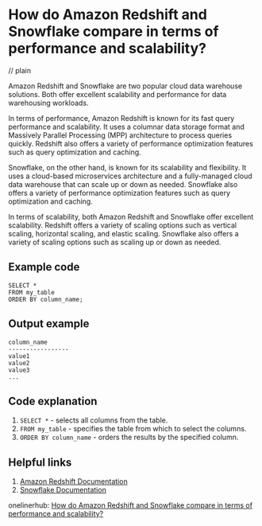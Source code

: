# How do Amazon Redshift and Snowflake compare in terms of performance and scalability?
// plain

Amazon Redshift and Snowflake are two popular cloud data warehouse solutions. Both offer excellent scalability and performance for data warehousing workloads.

In terms of performance, Amazon Redshift is known for its fast query performance and scalability. It uses a columnar data storage format and Massively Parallel Processing (MPP) architecture to process queries quickly. Redshift also offers a variety of performance optimization features such as query optimization and caching.

Snowflake, on the other hand, is known for its scalability and flexibility. It uses a cloud-based microservices architecture and a fully-managed cloud data warehouse that can scale up or down as needed. Snowflake also offers a variety of performance optimization features such as query optimization and caching.

In terms of scalability, both Amazon Redshift and Snowflake offer excellent scalability. Redshift offers a variety of scaling options such as vertical scaling, horizontal scaling, and elastic scaling. Snowflake also offers a variety of scaling options such as scaling up or down as needed.

## Example code


```
SELECT *
FROM my_table
ORDER BY column_name;
```

## Output example


```
column_name
-----------------
value1
value2
value3
...
```

## Code explanation


1. `SELECT *` - selects all columns from the table.
2. `FROM my_table` - specifies the table from which to select the columns.
3. `ORDER BY column_name` - orders the results by the specified column.

## Helpful links

1. [Amazon Redshift Documentation](https://docs.aws.amazon.com/redshift/latest/dg/c_intro_overview.html)
2. [Snowflake Documentation](https://docs.snowflake.net/manuals/user-guide.html)

onelinerhub: [How do Amazon Redshift and Snowflake compare in terms of performance and scalability?](https://onelinerhub.com/amazon-redshift/how-do-amazon-redshift-and-snowflake-compare-in-terms-of-performance-and-scalability)